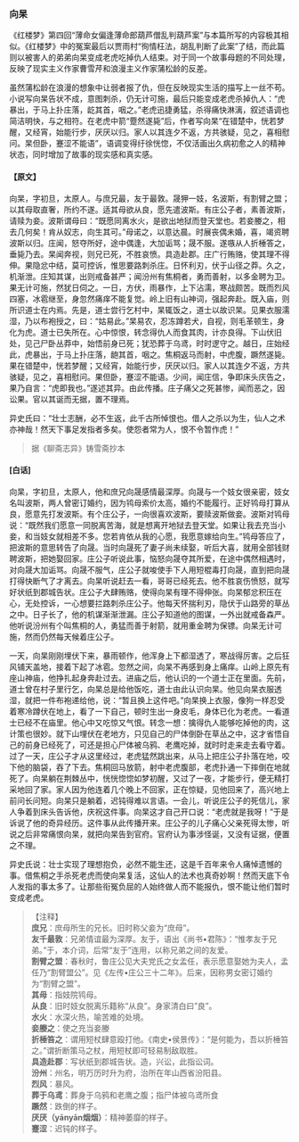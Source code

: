<script type="text/javascript">
    var head = document.getElementsByTagName('head')[0];
    cssURL = '/public/liao.css';
    linkTag = document.createElement('link');
    linkTag.href = cssURL;
    linkTag.setAttribute('type','text/css');
    linkTag.setAttribute('rel','stylesheet');
    head.appendChild(linkTag);
</script>
### 向杲

《红楼梦》第四回“薄命女偏逢薄命郎葫芦僧乱判葫芦案”与本篇所写的内容极其相似。《红楼梦》中的冤案最后以贾雨村“徇情枉法，胡乱判断了此案”了结，而此篇则以被害人的弟弟向杲变成老虎吃掉仇人结束。对于同一个故事母题的不同处理，反映了现实主义作家曹雪芹和浪漫主义作家蒲松龄的反差。

虽然蒲松龄在浪漫的想象中让弱者报了仇，但在反映现实生活的描写上一丝不苟。小说写向杲告状不成，意图刺杀，仍无计可施，最后只能变成老虎杀掉仇人：“虎暴出，于马上扑庄落，龁其首，咽之。”老虎迅捷勇猛，杀得痛快淋漓，叙述语调也简洁明快，与之相符。在老虎中箭“蹷然遂毙”后，作者写向杲“在错楚中，恍若梦醒，又经宵，始能行步，厌厌以归。家人以其连夕不返，方共骇疑，见之，喜相慰问。杲但卧，蹇涩不能语”，语调变得纡徐恍惚，不仅活画出久病初愈之人的精神状态，同时增加了故事的现实感和真实感。

#### 【原文】
<section>
向杲，字初旦，太原人。与庶兄最，友于最敦。晟狎一妓，名波斯，有割臂之盟；以其母取直奢，所约不遂。适其母欲从良，愿先遣波斯。有庄公子者，素善波斯，请赎为妾。波斯谓母曰：“既愿同离水火，是欲出地狱而登天堂也。若妾媵之，相去几何矣！肯从奴志，向生其可。”母诺之，以意达晨。时展丧偶未婚，喜，竭资聘波斯以归。庄闻，怒夺所好，途中偶逢，大加诟骂；晟不服。遂嗾从人折棰答之，垂毙乃去。杲闻奔视，则兄已死，不胜哀愤。具造赴郡。庄广行贿赂，使其理不得伸。果隐忿中结，莫可控诉，惟思要路刺杀庄。日怀利刃，伏于山径之莽。久之，机渐泄。庄知其谋，出则戒备甚严；闻汾州有焦桐者，勇而善射，以多金聘为卫。果无计可施，然犹日伺之。一日，方伏，雨暴作，上下沾濡，寒战颇苦。既而烈风四塞，冰雹继至，身忽然痛痒不能复觉。岭上旧有山神词，强起奔赴。既入庙，则所识道士在内焉。先是，道士尝行乞村中，杲辄饭之，道士以故识杲。见果衣服濡湿，乃以布袍授之，曰：“姑易此。”杲易农，忍冻蹲若犬，自视，则毛革顿生，身化为虎。道士已失所在。心中惊恨，转念得仇人而食其肉，计亦良得。下山伏旧处，见己尸卧丛莽中，始悟前身已死；犹恐葬于乌鸢，时时逻守之。越日，庄始经此，虎暴出，于马上扑庄落，龅其首，咽之。焦桐返马而射，中虎腹，蹶然遂毙。果在错楚中，恍若梦醒；又经宵，始能行步，厌厌以归。家人以其连夕不返，方共骇疑，见之，喜相慰问。果但卧，蹇涩不能语。少间，闻庄信，争即床头庆告之，果乃自言：“虎即我也。”遂述其异。由此传播。庄子痛父之死甚惨，闻而恶之，因讼果。官以其诞而无据，置不理焉。

异史氏曰：“壮士志酬，必不生返，此千古所悼恨也。借人之杀以为生，仙人之术亦神哉！然天下事足发指者多矣。使怨者常为人，恨不令暂作虎！”

</section>

> 据《聊斋志异》铸雪斋抄本

#### [白话]
<aside>

向杲，字初旦，太原人，他和庶兄向晟感情最深厚。向晟与一个妓女很亲密，妓女名叫波斯，两人曾密订婚约，因为鸨母索价太高，婚约不能履行。正好鸨母打算从良，愿意先打发波斯。有个庄公子，一向很喜欢波斯，要赎波斯做妾。波斯对鸨母说：“既然我们愿意一同脱离苦海，就是想离开地狱去登天堂。如果让我去充当小妾，和当妓女就相差不多。您若肯依从我的心愿，我愿意嫁给向生。”鸨母答应了，把波斯的意思转告了向晟。当时向晟死了妻子尚未续娶，听后大喜，就用全部钱财聘波斯，把她娶回家。庄公子听说此事，恼怒向晟夺其所爱，在途中偶然相遇时，对向晟大加诟骂。向晟不服气，庄公子就唆使手下人用短棍毒打向晟，直到把向晟打得快断气了才离去。向杲听说赶去一看，哥哥已经死去。他不胜哀伤愤怒，就写好状纸到郡城告状。庄公子大肆贿赂，使得向杲有理不得伸张。向杲郁忿积压在心，无处控诉，一心想要拦路刺杀庄公子。他每天怀揣利刃，隐伏于山路旁的草丛之中。日子长了，他的机谋渐渐泄漏。庄公子知道他的图谋，一外出就戒备森严。他听说汾州有个叫焦桐的人，勇猛而善于射箭，就用重金聘为保镖。向杲无计可施，然而仍然每天候着庄公子。

一天，向杲刚刚埋伏下来，暴雨顿作，他浑身上下都湿透了，寒战得厉害。之后狂风铺天盖地，接着下起了冰雹。忽然之间，向杲不再感到身上痛痒。山岭上原先有座山神庙，他挣扎起身奔赴过去。进庙之后，他认识的一个道士正在里面。先前，道士曾在村子里行乞，向杲总是给他饭吃，道士由此认识向杲。他见向杲衣服透湿，就把一件布袍递给他，说：“暂且换上这件吧。”向杲换上衣服，像狗一样忍受着寒冷蹲伏在地上，看了一下自己，顿时生出一身皮毛，身体已化为老虎。一看道士已经不在庙里。他心中又吃惊又气恨。转念一想：擒得仇人能够吃掉他的肉，这计策也很妙。就下山埋伏在老地方，只见自己的尸体倒卧在草丛之中，这才省悟自己的前身已经死了，可还是担心尸体被乌鸦、老鹰吃掉，就时时走来走去看守着。过了一天，庄公子才从这里经过，老虎猛然跳出来，从马上把庄公子扑落在地，咬下他的脑袋，吞了下去。焦桐回马放箭，射中老虎腹部，老虎扑通一下摔倒在地就死了。向杲躺在荆棘丛中，恍恍惚惚如梦初醒，又过了一夜，才能步行，便无精打采地回了家。家人因为他连着几个晚上不回家，正在惊疑，见他回来了，高兴地上前问长问短。向杲只是躺着，迟钝得难以言语。一会儿，听说庄公子的死信儿，家人争着到床头告诉他，庆祝这件事。向杲这才自己开口说：“老虎就是我呀！”于是诉说了他的奇异经历。这件事从此传播开来。庄公子的儿子痛心父亲死得太惨，听说之后非常痛恨向杲，就把向杲告到官府。官府认为事涉怪诞，又没有证据，便置之不理。

异史氏说：壮士实现了理想抱负，必然不能生还，这是千百年来令人痛悼遗憾的事。借焦桐之手杀死老虎而使向杲复活，这仙人的法术也真奇妙啊！然而天底下令人发指的事太多了。让那些衔冤负屈的人始终做人而不能报仇，恨不能让他们暂时变成老虎。

</aside>

> 【注释】  
<b>庶兄</b>：庶母所生的兄长。旧时称父妾为“庶母”。  
<b>友千最敦</b>：兄弟情谊最为深厚。友于，语出《尚书•君陈》：“惟孝友于兄弟。”于，本介词，后常“友于”连用，以称兄弟之间的友爱。  
<b>割臂之盟</b>：春秋时，鲁庄公见大夫党氏之女孟任，表示愿意娶她为夫人，孟任乃“割臂盟公”。见《左传•庄公三十二年》。后来，因称男女密订婚约为“割臂之盟”。  
<b>其母</b>：指妓院鸨母。  
<b>从良</b>：旧时妓女脱离乐籍称“从良”。身家清白曰”良”。  
<b>水火</b>：水深火热，喻苦难的处境。  
<b>妾媵之</b>：使之充当妾媵  
<b>折棰笞之</b>：谓用短杖肆意殴打他。《南史•侯景传》：“是何能为，吾以折棰笞之。”谓折断策马之杖，用短杖即可轻易制敌取胜。  
<b>具造赴郡</b>：写状纸到郡城告状。造，兴讼，此指讼词。  
<b>汾州</b>：州名，明万历时升为府，治所在年山西省汾阳县。  
<b>烈风</b>：暴风。  
<b>葬于乌鸢</b>：葬身于乌鸦和老鹰之腹；指尸体被乌鸢所食  
<b>蹶然</b>：跌倒的样子。  
<b>厌厌（yānyān烟烟）</b>：精神萎靡的样子。  
<b>蹇涩</b>：迟钝的样子。  
